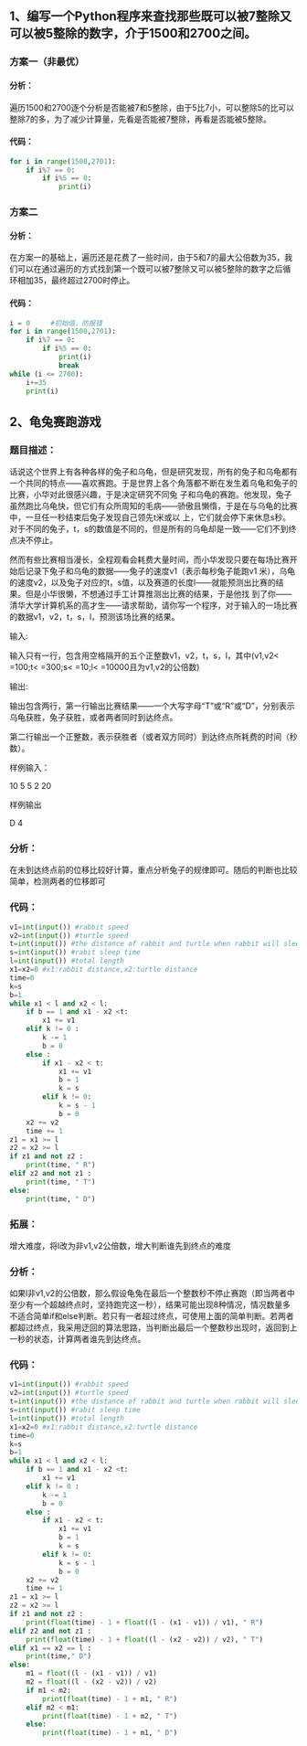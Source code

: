 ## 1、编写一个Python程序来查找那些既可以被7整除又可以被5整除的数字，介于1500和2700之间。

### 方案一（非最优）

#### 分析：

​		遍历1500和2700逐个分析是否能被7和5整除，由于5比7小，可以整除5的比可以整除7的多，为了减少计算量，先看是否能被7整除，再看是否能被5整除。

#### 代码：

```python
for i in range(1500,2701):
    if i%7 == 0:
        if i%5 == 0:
            print(i)
```

### 方案二

#### 分析：

​		在方案一的基础上，遍历还是花费了一些时间，由于5和7的最大公倍数为35，我们可以在通过遍历的方式找到第一个既可以被7整除又可以被5整除的数字之后循环相加35，最终超过2700时停止。

#### 代码：

```python
i = 0     #初始值，防报错
for i in range(1500,2701):
    if i%7 == 0:
        if i%5 == 0:
            print(i)
            break
while (i <= 2700):
    i+=35
    print(i)
```

## 2、龟兔赛跑游戏

### 题目描述：

​		话说这个世界上有各种各样的兔子和乌龟，但是研究发现，所有的兔子和乌龟都有一个共同的特点——喜欢赛跑。于是世界上各个角落都不断在发生着乌龟和兔子的比赛，小华对此很感兴趣，于是决定研究不同兔 子和乌龟的赛跑。他发现，兔子虽然跑比乌龟快，但它们有众所周知的毛病——骄傲且懒惰，于是在与乌龟的比赛中，一旦任一秒结束后兔子发现自己领先t米或以 上，它们就会停下来休息s秒。对于不同的兔子，t，s的数值是不同的，但是所有的乌龟却是一致——它们不到终点决不停止。

然而有些比赛相当漫长，全程观看会耗费大量时间，而小华发现只要在每场比赛开始后记录下兔子和乌龟的数据——兔子的速度v1（表示每秒兔子能跑v1 米），乌龟的速度v2，以及兔子对应的t，s值，以及赛道的长度l——就能预测出比赛的结果。但是小华很懒，不想通过手工计算推测出比赛的结果，于是他找 到了你——清华大学计算机系的高才生——请求帮助，请你写一个程序，对于输入的一场比赛的数据v1，v2，t，s，l，预测该场比赛的结果。

输入:

输入只有一行，包含用空格隔开的五个正整数v1，v2，t，s，l，其中(v1,v2< =100;t< =300;s< =10;l< =10000且为v1,v2的公倍数)

输出:

输出包含两行，第一行输出比赛结果——一个大写字母“T”或“R”或“D”，分别表示乌龟获胜，兔子获胜，或者两者同时到达终点。

第二行输出一个正整数，表示获胜者（或者双方同时）到达终点所耗费的时间（秒数）。

样例输入：

10 5 5 2 20

样例输出

D 4

### 分析：

​		在未到达终点前的位移比较好计算，重点分析兔子的规律即可。随后的判断也比较简单，检测两者的位移即可

### 代码：

```python
v1=int(input()) #rabbit speed
v2=int(input()) #turtle speed
t=int(input()) #the distance of rabbit and turtle when rabbit will sleep
s=int(input()) #rabit sleep time
l=int(input()) #total length
x1=x2=0 #x1:rabbit distance,x2:turtle distance
time=0
k=s
b=1
while x1 < l and x2 < l:
    if b == 1 and x1 - x2 <t:
        x1 += v1
    elif k != 0 :
        k -= 1
        b = 0
    else :
        if x1 - x2 < t:
            x1 += v1
            b = 1
            k = s
        elif k != 0:
            k = s - 1
            b = 0
    x2 += v2
    time += 1
z1 = x1 >= l
z2 = x2 >= l
if z1 and not z2 :
    print(time, " R")
elif z2 and not z1 :
    print(time, " T")
else:
    print(time, " D")

```

### 拓展：

增大难度，将l改为非v1,v2公倍数，增大判断谁先到终点的难度

### 分析：

如果l非v1,v2的公倍数，那么假设龟兔在最后一个整数秒不停止赛跑（即当两者中至少有一个超越终点时，坚持跑完这一秒），结果可能出现8种情况，情况数量多不适合简单if和else判断。若只有一者超过终点，可使用上面的简单判断。若两者都超过终点，我采用迂回的算法思路，当判断出最后一个整数秒出现时，返回到上一秒的状态，计算两者谁先到达终点。

### 代码：

```python
v1=int(input()) #rabbit speed
v2=int(input()) #turtle speed
t=int(input()) #the distance of rabbit and turtle when rabbit will sleep
s=int(input()) #rabit sleep time
l=int(input()) #total length
x1=x2=0 #x1:rabbit distance,x2:turtle distance
time=0
k=s
b=1
while x1 < l and x2 < l:
    if b == 1 and x1 - x2 <t:
        x1 += v1
    elif k != 0 :
        k -= 1
        b = 0
    else :
        if x1 - x2 < t:
            x1 += v1
            b = 1
            k = s
        elif k != 0:
            k = s - 1
            b = 0
    x2 += v2
    time += 1
z1 = x1 >= l
z2 = x2 >= l
if z1 and not z2 :
    print(float(time) - 1 + float((l - (x1 - v1)) / v1), " R")
elif z2 and not z1 :
    print(float(time) - 1 + float((l - (x2 - v2)) / v2), " T")
elif x1 == x2 == l :
    print(time," D")
else:
    m1 = float((l - (x1 - v1)) / v1)
    m2 = float((l - (x2 - v2)) / v2)
    if m1 < m2:
        print(float(time) - 1 + m1, " R")
    elif m2 < m1:
        print(float(time) - 1 + m2, " T")
    else:
        print(float(time) - 1 + m1, " D")
```

